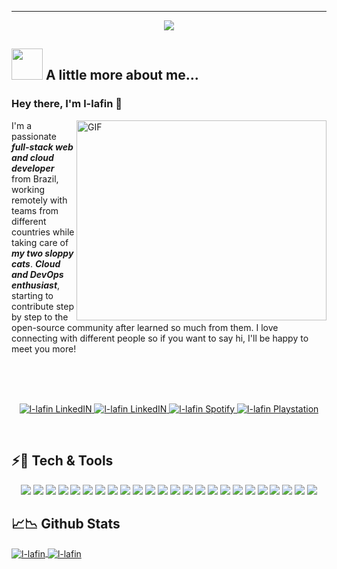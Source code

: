 --------------------------------------------------------------------
<p align="center">
  <img src="https://readme-typing-svg.herokuapp.com?color=9C11F7&size=25&center=true&vCenter=true&width=500&lines=Hey+there%2C+I'm+l-lafin;Full-stack+web+and+cloud+developer;10+year+of+coding+experience;Cloud+and+DevOps+enthusiast">
</p>

## <img src="https://media.giphy.com/media/VgCDAzcKvsR6OM0uWg/giphy.gif" width="50"> A little more about me...

### Hey there, I'm l-lafin 👋
<img align="right" alt="GIF" src="https://github.com/abhisheknaiidu/abhisheknaiidu/blob/master/code.gif?raw=true" width="400" height="320" />

I'm a passionate ***full-stack web and cloud developer*** from Brazil, working remotely with teams from different countries while taking care of ***my two sloppy cats***. ***Cloud and DevOps enthusiast***, starting to contribute step by step to the open-source community after learned so much from them. I love connecting with different people so if you want to say hi, I'll be happy to meet you more!

<br/>
<br/>
<br/>


<p align="center">
  <a href="https://github.com/l-lafin/l-lafin/">
    <img alt="l-lafin LinkedIN" src="https://img.shields.io/badge/github-%23121011.svg?style=for-the-badge&logo=github&logoColor=white"/>
  </a>
  <a href="https://www.linkedin.com/in/llafin/">
    <img alt="l-lafin LinkedIN" src="https://img.shields.io/badge/linkedin-%230077B5.svg?style=for-the-badge&logo=linkedin&logoColor=white"/>
  </a>
  <a href="https://open.spotify.com/user/leandro.lafin?si=6906d312bac149a7">
    <img alt="l-lafin Spotify" src="https://img.shields.io/badge/Spotify-1ED760?style=for-the-badge&logo=spotify&logoColor=white"/>
  </a>
  <a href="https://open.spotify.com/user/leandro.lafin?si=6906d312bac149a7">
    <img alt="l-lafin Playstation" src="https://img.shields.io/badge/Playstation-003791?style=for-the-badge&logo=playstation&logoColor=white"/>
  </a>
</p>

<br/>

## ⚡🚀 Tech & Tools

<p align="center">
  <img src="https://img.shields.io/badge/C%23-239120?style=for-the-badge&logo=c-sharp&logoColor=white" />
  <img src="https://img.shields.io/badge/.NET-5C2D91?style=for-the-badge&logo=.net&logoColor=white" />
  <img src="https://img.shields.io/badge/Microsoft%20SQL%20Sever-CC2927?style=for-the-badge&logo=microsoft%20sql%20server&logoColor=white" />
  <img src="https://img.shields.io/badge/redis-%23DD0031.svg?style=for-the-badge&logo=redis&logoColor=white" />
  <img src="https://img.shields.io/badge/MongoDB-4EA94B?style=for-the-badge&logo=mongodb&logoColor=white" />
  <img src="https://img.shields.io/badge/-Swagger-%23Clojure?style=for-the-badge&logo=swagger&logoColor=white" />
  <img src="https://img.shields.io/badge/VisualStudioCode-0078d7.svg?style=for-the-badge&logo=visual-studio-code&logoColor=white" />
  <img src="https://img.shields.io/badge/VisualStudio-5C2D91.svg?style=for-the-badge&logo=visual-studio&logoColor=white" />
  <img src="https://img.shields.io/badge/azure-%230072C6.svg?style=for-the-badge&logo=azure-devops&logoColor=white" />
  <img src="https://img.shields.io/badge/AWS-%23FF9900.svg?style=for-the-badge&logo=amazon-aws&logoColor=white" />
  <img src="https://img.shields.io/badge/docker-%230db7ed.svg?style=for-the-badge&logo=docker&logoColor=white" />
  <img src="https://img.shields.io/badge/kubernetes-%23326ce5.svg?style=for-the-badge&logo=kubernetes&logoColor=white" />
  <img src="https://img.shields.io/badge/terraform-%235835CC.svg?style=for-the-badge&logo=terraform&logoColor=white" />
  <img src="https://img.shields.io/badge/git-%23F05033.svg?style=for-the-badge&logo=git&logoColor=white" />
  <img src="https://img.shields.io/badge/JavaScript-F7DF1E?style=for-the-badge&logo=javascript&logoColor=black" />
  <img src="https://img.shields.io/badge/React-20232A?style=for-the-badge&logo=react&logoColor=61DAFB" />
  <img src="https://img.shields.io/badge/Redux-593D88?style=for-the-badge&logo=redux&logoColor=white" />
  <img src="https://img.shields.io/badge/Material--UI-0081CB?style=for-the-badge&logo=material-ui&logoColor=white" />
  <img src="https://img.shields.io/badge/html5-%23E34F26.svg?style=for-the-badge&logo=html5&logoColor=white" />
  <img src="https://img.shields.io/badge/css3-%231572B6.svg?style=for-the-badge&logo=css3&logoColor=white" />
  <img src="https://img.shields.io/badge/ESLint-4B3263?style=for-the-badge&logo=eslint&logoColor=white" />
  <img src="https://img.shields.io/badge/Babel-F9DC3e?style=for-the-badge&logo=babel&logoColor=black" />
  <img src="https://img.shields.io/badge/-jest-%23C21325?style=for-the-badge&logo=jest&logoColor=white" />
  <img src="https://img.shields.io/badge/styled--components-DB7093?style=for-the-badge&logo=styled-components&logoColor=white" />
</p>
  
## :chart_with_upwards_trend::chart_with_downwards_trend: Github Stats

<a href="https://github.com/anuraghazra/github-readme-stats">
  <img align="center" src="https://github-readme-stats.vercel.app/api?username=l-lafin&theme=outrun&show_icons=true&hide=stars" alt="l-lafin" />
</a>
<a href="https://github.com/anuraghazra/github-readme-stats">
  <img align="center" src="https://github-readme-stats.vercel.app/api/top-langs/?username=l-lafin&theme=outrun&layout=compact" alt="l-lafin" />
</a>
